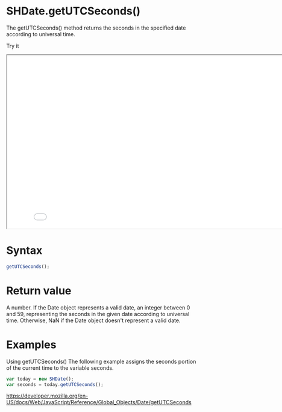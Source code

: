# SHDate.getUTCSeconds()

The getUTCSeconds() method returns the seconds in the specified date according to universal time.

Try it

<iframe style="width: 830px; height: 460px;" src="/SHDateTime-js/examples/live.html?function=getUTCSeconds" title="MDN Web Docs Interactive Example" loading="lazy"></iframe>
<br/>

# Syntax

```js
getUTCSeconds();
```

# Return value

A number. If the Date object represents a valid date, an integer between 0 and 59, representing the seconds in the given date according to universal time. Otherwise, NaN if the Date object doesn't represent a valid date.

# Examples

Using getUTCSeconds()
The following example assigns the seconds portion of the current time to the variable seconds.

```js
var today = new SHDate();
var seconds = today.getUTCSeconds();
```

https://developer.mozilla.org/en-US/docs/Web/JavaScript/Reference/Global_Objects/Date/getUTCSeconds
